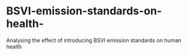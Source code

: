 # BSVI-emission-standards-on-health-
Analysing the effect of introducing BSVI emission standards on human health
